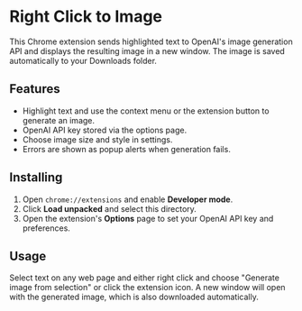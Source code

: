 # Right Click to Image

This Chrome extension sends highlighted text to OpenAI's image generation API and
displays the resulting image in a new window. The image is saved automatically
to your Downloads folder.

## Features

- Highlight text and use the context menu or the extension button to generate an image.
- OpenAI API key stored via the options page.
- Choose image size and style in settings.
- Errors are shown as popup alerts when generation fails.

## Installing

1. Open `chrome://extensions` and enable **Developer mode**.
2. Click **Load unpacked** and select this directory.
3. Open the extension's **Options** page to set your OpenAI API key and preferences.

## Usage

Select text on any web page and either right click and choose
"Generate image from selection" or click the extension icon. A new window will
open with the generated image, which is also downloaded automatically.
